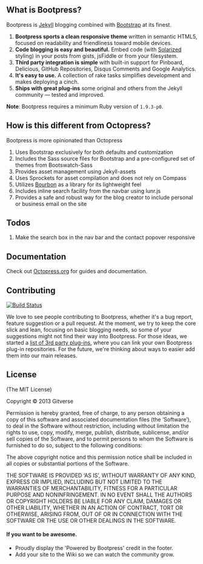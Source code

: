 ## What is Bootpress?

Bootpress is [Jekyll](https://github.com/mojombo/jekyll) blogging combined with [Bootstrap](http://getbootstrap.com/) at its finest.

1. **Bootpress sports a clean responsive theme** written in semantic HTML5, focused on readability and friendliness toward mobile devices.
2. **Code blogging is easy and beautiful.** Embed code (with [Solarized](http://ethanschoonover.com/solarized) styling) in your posts from gists, jsFiddle or from your filesystem.
3. **Third party integration is simple** with built-in support for Pinboard, Delicious, GitHub Repositories, Disqus Comments and Google Analytics.
4. **It's easy to use.** A collection of rake tasks simplifies development and makes deploying a cinch.
5. **Ships with great plug-ins** some original and others from the Jekyll community &mdash; tested and improved.

**Note**: Bootpress requires a minimum Ruby version of `1.9.3-p0`.

## How is this different from Octopress?
Bootpress is more opinionated than Octopress
1. Uses Bootstrap exclusively for both defaults and customization
2. Includes the Sass source files for Bootstrap and a pre-configured set
   of themes from Bootswatch-Sass
3. Provides asset management using Jekyll-assets
4. Uses Sprockets for asset compilation and does not rely on Compass
5. Utilizes [Bourbon](http://bourbon.io/) as a library for its lightweight feel
5. Includes inline search facility from the navbar using lunr.js
6. Provides a safe and robust way for the blog creator to include personal or
   business email on the site

## Todos
1. Make the search box in the nav bar and the contact popover responsive

## Documentation

Check out [Octopress.org](http://octopress.org/docs) for guides and documentation.


## Contributing

[![Build Status](https://travis-ci.org/imathis/octopress.png?branch=master)](https://travis-ci.org/imathis/octopress)

We love to see people contributing to Bootpress, whether it's a bug report, feature suggestion or a pull request. At the moment, we try to keep the core slick and lean, focusing on basic blogging needs, so some of your suggestions might not find their way into Bootpress. For those ideas, we started a [list of 3rd party plug-ins](https://github.com/imathis/octopress/wiki/3rd-party-plugins), where you can link your own Bootpress plug-in repositories. For the future, we're thinking about ways to easier add them into our main releases.


## License
(The MIT License)

Copyright © 2013 Gitverse

Permission is hereby granted, free of charge, to any person obtaining a copy of this software and associated documentation files (the ‘Software’), to deal in the Software without restriction, including without limitation the rights to use, copy, modify, merge, publish, distribute, sublicense, and/or sell copies of the Software, and to permit persons to whom the Software is furnished to do so, subject to the following conditions:

The above copyright notice and this permission notice shall be included in all copies or substantial portions of the Software.

THE SOFTWARE IS PROVIDED ‘AS IS’, WITHOUT WARRANTY OF ANY KIND, EXPRESS OR IMPLIED, INCLUDING BUT NOT LIMITED TO THE WARRANTIES OF MERCHANTABILITY, FITNESS FOR A PARTICULAR PURPOSE AND NONINFRINGEMENT. IN NO EVENT SHALL THE AUTHORS OR COPYRIGHT HOLDERS BE LIABLE FOR ANY CLAIM, DAMAGES OR OTHER LIABILITY, WHETHER IN AN ACTION OF CONTRACT, TORT OR OTHERWISE, ARISING FROM, OUT OF OR IN CONNECTION WITH THE SOFTWARE OR THE USE OR OTHER DEALINGS IN THE SOFTWARE.


#### If you want to be awesome.
- Proudly display the 'Powered by Bootpress' credit in the footer.
- Add your site to the Wiki so we can watch the community grow.
